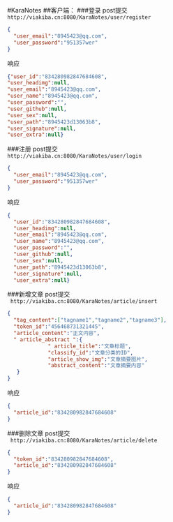 #KaraNotes
##客户端：
###登录
post提交<br />
`http://viakiba.cn:8080/KaraNotes/user/register`
```json
{
  "user_email":"8945423@qq.com",
  "user_password":"951357wer"
}
```
响应
```json
{"user_id":"834280982847684608",
"user_headimg":null,
"user_email":"8945423@qq.com",
"user_name":"8945423@qq.com",
"user_password":"",
"user_github":null,
"user_sex":null,
"user_path":"8945423d13063b8",
"user_signature":null,
"user_extra":null}
```
###注册
post提交 <br />
` http://viakiba.cn:8080/KaraNotes/user/login ` 
```json
{
  "user_email":"8945423@qq.com",
  "user_password":"951357wer"
}
```
响应
```json
{
  "user_id":"834280982847684608",
  "user_headimg":null,
  "user_email":"8945423@qq.com",
  "user_name":"8945423@qq.com",
  "user_password":"",
  "user_github":null,
  "user_sex":null,
  "user_path":"8945423d13063b8",
  "user_signature":null,
  "user_extra":null}
```
###新增文章
post提交 <br />
` http://viakiba.cn:8080/KaraNotes/article/insert` 
```json
{
  "tag_content":["tagname1","tagname2","tagname3"],
  "token_id":"456468731321445",
  "article_content":"正文内容",
  " article_abstract ":{
             " article_title":"文章标题",
             "classify_id":"文章分类的ID",
             "article_show_img":"文章摘要图片",
             "abstract_content":"文章摘要内容"
   }
}
```
响应
```json
{
  "article_id":"834280982847684608"
}
```
###删除文章
post提交 <br />
` http://viakiba.cn:8080/KaraNotes/article/delete` 
```json
{
  "token_id":"834280982847684608",
  "article_id":"834280982847684608"
}
```
响应
```json
{
  "article_id":"834280982847684608"
}
```